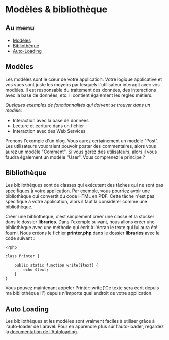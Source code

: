 # Modèles & bibliothèque

## Au menu

- [Modèles](#models)
- [Bibliothèque](#libraries)
- [Auto-Loading](#auto-loading)

<a name="models"></a>
## Modèles

Les modèles sont le cœur de votre application. Votre logique applicative et vos vues sont juste les moyens par lesquels l'utilisateur interagit avec vos modèles. Il est responsable du traitement des données, des interactions avec la base de données, etc. Il contient également les règles métiers.

*Quelques exemples de fonctionnalités qui doivent se trouver dans un modèle:*

- Interaction avec la base de données
- Lecture et écriture dans un fichier
- Interaction avec des Web Services

Prenons l'exemple d'un blog. Vous aurez certainement un modèle "Post". Les utilisateurs voudraient pouvoir poster des commentaires, alors vous aurez un modèle "Comment". Si vous gérez des utilisateurs, alors il vous faudra également un modèle "User". Vous comprenez le principe ?

<a name="libraries"></a>
## Bibliothèque

Les bibliothèques sont de classes qui exécutent des tâches qui ne sont pas spécifiques à votre application. Par exemple, vous pourriez avoir une bibliothèque qui convertit du code HTML en PDF. Cette tâche n'est pas spécifique à votre application, alors il faut la considérer comme une bibliothèque.

Créer une bibliothèque, c'est simplement créer une classe et la stocker dans le dossier **libraries**. Dans l'exemple suivant, nous allons créer une bibliothèque avec une méthode qui écrit à l'écran le texte qui lui aura été fourni. Nous créons le fichier **printer.php** dans le dossier **libraries** avec le code suivant :

    <?php

    class Printer {

        public static function write($text) {
            echo $text;
        }
    }

Vous pouvez maintenant appeler Printer::write('Ce texte sera écrit depuis ma bibliothèque !!') depuis n'importe quel endroit de votre application.

<a name="auto-loading"></a>
## Auto Loading

Les bibliothèques et les modèles sont vraiment faciles à utiliser grâce à l'auto-loader de Laravel. Pour en apprendre plus sur l'auto-loader, regardez la [documentation de l'Autoloading](/3/loading).
